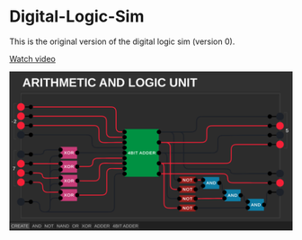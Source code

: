 # Digital-Logic-Sim

This is the original version of the digital logic sim (version 0).

[Watch video](https://www.youtube.com/watch?v=QZwneRb-zqA)

![Simulation Screenshot](https://raw.githubusercontent.com/SebLague/Images/master/ALU.png)
